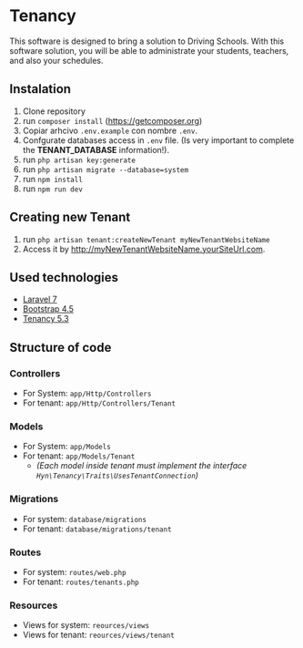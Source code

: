 # Tenancy
This software is designed to bring a solution to Driving Schools. With this software solution, you will be able to administrate your students, teachers, and also your schedules.

## Instalation
1. Clone repository
2. run `composer install` (https://getcomposer.org)
3. Copiar arhcivo `.env.example` con nombre `.env`.
4. Confgurate databases access in `.env` file. (Is very important to complete the **TENANT_DATABASE** information!).
5. run `php artisan key:generate`
6. run `php artisan migrate --database=system`
7. run `npm install`
8. run `npm run dev`

## Creating new Tenant
1. run `php artisan tenant:createNewTenant myNewTenantWebsiteName`
2. Access it by http://myNewTenantWebsiteName.yourSiteUrl.com.

## Used technologies
* [Laravel 7](https://laravel.com/docs/7.x/installation)
* [Bootstrap 4.5](https://getbootstrap.com/docs/4.5/getting-started/introduction/)
* [Tenancy 5.3](https://tenancy.dev/docs/hyn/5.3)

## Structure of code
### Controllers
* For System: `app/Http/Controllers`
* For tenant: `app/Http/Controllers/Tenant`
### Models
* For System: `app/Models`
* For tenant: `app/Models/Tenant`
    * *(Each model inside tenant must implement the interface `Hyn\Tenancy\Traits\UsesTenantConnection`)*
### Migrations
* For system: `database/migrations`
* For tenant: `database/migrations/tenant`
### Routes
* For system: `routes/web.php`
* For tenant: `routes/tenants.php`
### Resources
* Views for system: `reources/views`
* Views for tenant: `reources/views/tenant`
